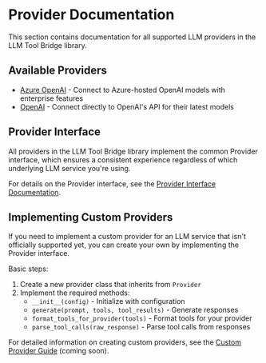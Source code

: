 # Provider Documentation

This section contains documentation for all supported LLM providers in the LLM Tool Bridge library.

## Available Providers

- [Azure OpenAI](./azure_openai.md) - Connect to Azure-hosted OpenAI models with enterprise features
- [OpenAI](./openai.md) - Connect directly to OpenAI's API for their latest models

## Provider Interface

All providers in the LLM Tool Bridge library implement the common Provider interface, which ensures a consistent experience regardless of which underlying LLM service you're using.

For details on the Provider interface, see the [Provider Interface Documentation](../core/provider.md).

## Implementing Custom Providers

If you need to implement a custom provider for an LLM service that isn't officially supported yet, you can create your own by implementing the Provider interface. 

Basic steps:

1. Create a new provider class that inherits from `Provider`
2. Implement the required methods:
   - `__init__(config)` - Initialize with configuration
   - `generate(prompt, tools, tool_results)` - Generate responses
   - `format_tools_for_provider(tools)` - Format tools for your provider
   - `parse_tool_calls(raw_response)` - Parse tool calls from responses

For detailed information on creating custom providers, see the [Custom Provider Guide](./custom_provider.md) (coming soon).